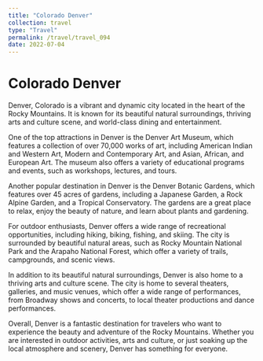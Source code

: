 ```yaml
---
title: "Colorado Denver"
collection: travel
type: "Travel"
permalink: /travel/travel_094
date: 2022-07-04
---
```


# Colorado Denver
Denver, Colorado is a vibrant and dynamic city located in the heart of the Rocky Mountains. It is known for its beautiful natural surroundings, thriving arts and culture scene, and world-class dining and entertainment.

One of the top attractions in Denver is the Denver Art Museum, which features a collection of over 70,000 works of art, including American Indian and Western Art, Modern and Contemporary Art, and Asian, African, and European Art. The museum also offers a variety of educational programs and events, such as workshops, lectures, and tours.

Another popular destination in Denver is the Denver Botanic Gardens, which features over 45 acres of gardens, including a Japanese Garden, a Rock Alpine Garden, and a Tropical Conservatory. The gardens are a great place to relax, enjoy the beauty of nature, and learn about plants and gardening.

For outdoor enthusiasts, Denver offers a wide range of recreational opportunities, including hiking, biking, fishing, and skiing. The city is surrounded by beautiful natural areas, such as Rocky Mountain National Park and the Arapaho National Forest, which offer a variety of trails, campgrounds, and scenic views.

In addition to its beautiful natural surroundings, Denver is also home to a thriving arts and culture scene. The city is home to several theaters, galleries, and music venues, which offer a wide range of performances, from Broadway shows and concerts, to local theater productions and dance performances.

Overall, Denver is a fantastic destination for travelers who want to experience the beauty and adventure of the Rocky Mountains. Whether you are interested in outdoor activities, arts and culture, or just soaking up the local atmosphere and scenery, Denver has something for everyone.
